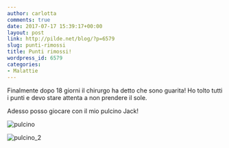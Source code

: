 ```yaml
---
author: carlotta
comments: true
date: 2017-07-17 15:39:17+00:00
layout: post
link: http://pilde.net/blog/?p=6579
slug: punti-rimossi
title: Punti rimossi!
wordpress_id: 6579
categories:
- Malattie
---
```


Finalmente dopo 18 giorni il chirurgo ha detto che sono guarita! Ho tolto tutti i punti e devo stare attenta a non prendere il sole.

Adesso posso giocare con il mio pulcino Jack!

![pulcino](http://pilde.net/blog/wp-content/uploads/2017/07/pulcino.png)


 ![pulcino_2](http://pilde.net/blog/wp-content/uploads/2017/07/pulcino_2.png)



